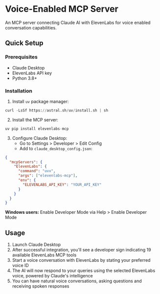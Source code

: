 # Voice-Enabled MCP Server
An MCP server connecting Claude AI with ElevenLabs for voice enabled conversation capabilities.

## Quick Setup
### Prerequisites
- Claude Desktop
- ElevenLabs API key
- Python 3.8+

### Installation

1. Install `uv` package manager:
```python
curl -LsSf https://astral.sh/uv/install.sh | sh
```

2. Install the MCP server:
```python
uv pip install elevenlabs-mcp
```

3. Configure Claude Desktop:
   - Go to Settings > Developer > Edit Config
   - Add to `claude_desktop_config.json`:
```json
{
  "mcpServers": {
    "ElevenLabs": {
      "command": "uvx",
      "args": ["elevenlabs-mcp"],
      "env": {
        "ELEVENLABS_API_KEY": "YOUR_API_KEY"
      }
    }
  }
}
```

**Windows users:** Enable Developer Mode via Help > Enable Developer Mode

## Usage

1. Launch Claude Desktop
2. After successful integration, you'll see a developer sign indicating 19 available ElevenLabs MCP tools
3. Start a voice conversation with ElevenLabs by stating your preferred voice ID
4. The AI will now respond to your queries using the selected ElevenLabs voice, powered by Claude's intelligence
5. You can have natural voice conversations, asking questions and receiving spoken responses
